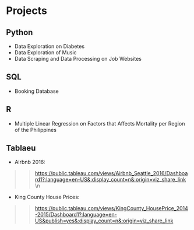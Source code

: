 # Projects

## Python
- Data Exploration on Diabetes
- Data Exploration of Music 
- Data Scraping and Data Processing on Job Websites
  
## SQL
- Booking Database

## R
- Multiple Linear Regression on Factors that Affects Mortality per Region of the Philippines

## Tablaeu

- Airbnb 2016:
>> https://public.tableau.com/views/Airbnb_Seattle_2016/Dashboard1?:language=en-US&:display_count=n&:origin=viz_share_link \n
- King County House Prices: 
>> https://public.tableau.com/views/KingCounty_HousePrice_2014-2015/Dashboard1?:language=en-US&publish=yes&:display_count=n&:origin=viz_share_link

